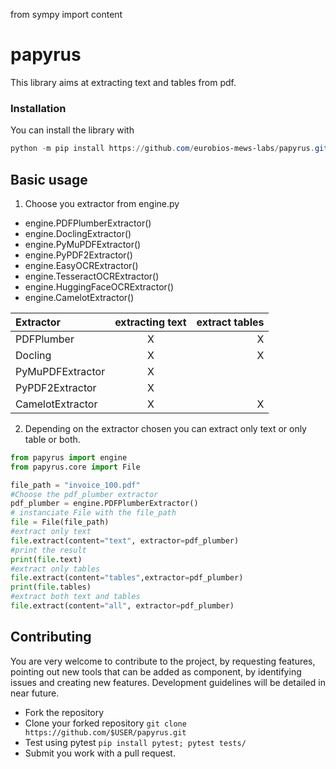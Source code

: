 from sympy import content

# papyrus
This library aims at extracting text and tables from pdf.

### Installation
You can install the library with
``` powershell
python -m pip install https://github.com/eurobios-mews-labs/papyrus.git
```

## Basic usage
1. Choose you extractor from engine.py
- engine.PDFPlumberExtractor()
- engine.DoclingExtractor()
- engine.PyMuPDFExtractor()
- engine.PyPDF2Extractor() 
- engine.EasyOCRExtractor()
- engine.TesseractOCRExtractor() 
- engine.HuggingFaceOCRExtractor() 
- engine.CamelotExtractor()

| Extractor               | extracting text | extract tables |
|:------------------------|:---------------:|---------------:|
| PDFPlumber              |        X        |              X |
| Docling                 |        X        |              X |
| PyMuPDFExtractor        |        X        |                |
| PyPDF2Extractor         |        X        |                |
| CamelotExtractor        |        X        |              X |
  
2. Depending on the extractor chosen you can extract only text or only table or both.

````python
from papyrus import engine
from papyrus.core import File

file_path = "invoice_100.pdf"
#Choose the pdf_plumber extractor 
pdf_plumber = engine.PDFPlumberExtractor()
# instanciate File with the file_path 
file = File(file_path)
#extract only text
file.extract(content="text", extractor=pdf_plumber)
#print the result
print(file.text)
#extract only tables
file.extract(content="tables",extractor=pdf_plumber)
print(file.tables)
#extract both text and tables
file.extract(content="all", extractor=pdf_plumber)
````

## Contributing

You are very welcome to contribute to the project, by requesting features,
pointing out new tools that can be added as component, by identifying issues and creating new features. 
Development guidelines will be detailed in near future.

* Fork the repository
* Clone your forked repository ```git clone https://github.com/$USER/papyrus.git```
* Test using pytest ````pip install pytest; pytest tests/````
* Submit you work with a pull request.